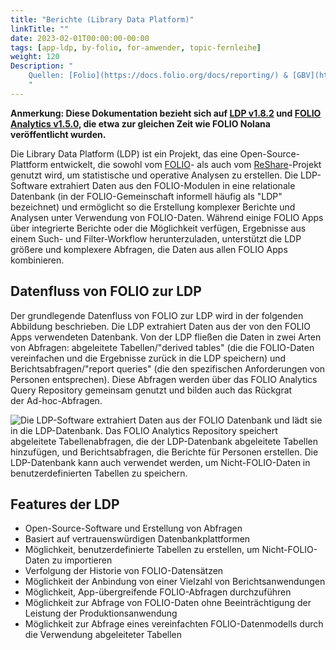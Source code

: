 ```yaml
---
title: "Berichte (Library Data Platform)"
linkTitle: ""
date: 2023-02-01T00:00:00-00:00
tags: [app-ldp, by-folio, for-anwender, topic-fernleihe]
weight: 120
Description: "
    Quellen: [Folio](https://docs.folio.org/docs/reporting/) & [GBV](https://info.gbv.de/pages/viewpage.action?pageId=839188642)
    "
---
```


**Anmerkung: Diese Dokumentation bezieht sich auf [LDP v1.8.2](https://github.com/library-data-platform/ldp/tree/1.8.2) und [FOLIO Analytics v1.5.0](https://github.com/folio-org/folio-analytics/tree/release-1.5), die etwa zur gleichen Zeit wie FOLIO Nolana veröffentlicht wurden.**

Die Library Data Platform (LDP) ist ein Projekt, das eine Open-Source-Plattform entwickelt, die sowohl vom [FOLIO](http://folio.org/)\- als auch vom [ReShare](https://projectreshare.org/)\-Projekt genutzt wird, um statistische und operative Analysen zu erstellen. Die LDP-Software extrahiert Daten aus den FOLIO-Modulen in eine relationale Datenbank (in der FOLIO-Gemeinschaft informell häufig als "LDP" bezeichnet) und ermöglicht so die Erstellung komplexer Berichte und Analysen unter Verwendung von FOLIO-Daten. Während einige FOLIO Apps über integrierte Berichte oder die Möglichkeit verfügen, Ergebnisse aus einem Such- und Filter-Workflow herunterzuladen, unterstützt die LDP größere und komplexere Abfragen, die Daten aus allen FOLIO Apps kombinieren.

## Datenfluss von FOLIO zur LDP

Der grundlegende Datenfluss von FOLIO zur LDP wird in der folgenden Abbildung beschrieben. Die LDP extrahiert Daten aus der von den FOLIO Apps verwendeten Datenbank. Von der LDP fließen die Daten in zwei Arten von Abfragen: abgeleitete Tabellen/"derived tables" (die die FOLIO-Daten vereinfachen und die Ergebnisse zurück in die LDP speichern) und Berichtsabfragen/"report queries" (die den spezifischen Anforderungen von Personen entsprechen). Diese Abfragen werden über das FOLIO Analytics Query Repository gemeinsam genutzt und bilden auch das Rückgrat der Ad-hoc-Abfragen.

![Die LDP-Software extrahiert Daten aus der FOLIO Datenbank und lädt sie in die LDP-Datenbank. Das FOLIO Analytics Repository speichert abgeleitete Tabellenabfragen, die der LDP-Datenbank abgeleitete Tabellen hinzufügen, und Berichtsabfragen, die Berichte für Personen erstellen. Die LDP-Datenbank kann auch verwendet werden, um Nicht-FOLIO-Daten in benutzerdefinierten Tabellen zu speichern.](/img/de/_index/_index_2023-02-10-19-19-47.png)

## Features der LDP

-   Open-Source-Software und Erstellung von Abfragen
-   Basiert auf vertrauenswürdigen Datenbankplattformen
-   Möglichkeit, benutzerdefinierte Tabellen zu erstellen, um Nicht-FOLIO-Daten zu importieren
-   Verfolgung der Historie von FOLIO-Datensätzen
-   Möglichkeit der Anbindung von einer Vielzahl von Berichtsanwendungen
-   Möglichkeit, App-übergreifende FOLIO-Abfragen durchzuführen
-   Möglichkeit zur Abfrage von FOLIO-Daten ohne Beeinträchtigung der Leistung der Produktionsanwendung
-   Möglichkeit zur Abfrage eines vereinfachten FOLIO-Datenmodells durch die Verwendung abgeleiteter Tabellen
